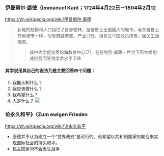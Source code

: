 ### 伊曼努尔·康德（Immanuel Kant；1724年4月22日－1804年2月12
https://zh.wikipedia.org/wiki/伊曼努尔·康德
>新城的规模和人口超过了首都柏林，是普鲁士王国最大的城市。与东普鲁士其他城市一样，尽管商路繁盛、产业兴旺，但是受军国政策拖累，居民生活困苦。
>>城中大学是波罗的海教育中心[7]，在腓特烈·威廉一世治下因大幅削减经费而导致学术水平下降
#### 其学说用其自己的说法乃是主要回答四个问题：
1. 我能认知什么？
2. 我应该做什么？
3. 我希望什么？
4. 人是什么？
![](https://upload.wikimedia.org/wikipedia/commons/f/f2/Kant_gemaelde_3.jpg)
### 论永久和平》（Zum ewigen Frieden
https://zh.wikipedia.org/wiki/论永久和平
- 康德并不认为建立一个“世界政府”是可行的。他希望以共和制国家的联合来实现国际社会的持久和平。
- 民主国家间不会发生战争